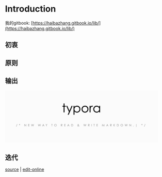# Introduction

我的gitbook: [https://haibazhang.gitbook.io/lib/](https://haibazhang.gitbook.io/lib/)

## 初衷

## 原则

## 输出

![image-20191123225948945](.gitbook/assets/image-20191123225948945%20%281%29.png)

## 迭代

[source](https://github.com/haibazhang/lib/blob/master/README.md) \| [edit-online](https://github.com/haibazhang/lib/edit/master/README.md)

